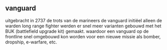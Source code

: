 ## vanguard
uitgebracht in 2737 de trots van de marineers de vanguard initiëel alleen de warden long range fighter werden er snel meer varianten gebouwd met het BUK (battlefield upgrade kit) gemaakt. waardoor een vanguard op de frontline snel omgebouwd kon worden voor een nieuwe missie als bomber, dropship, e-warfare, etc.